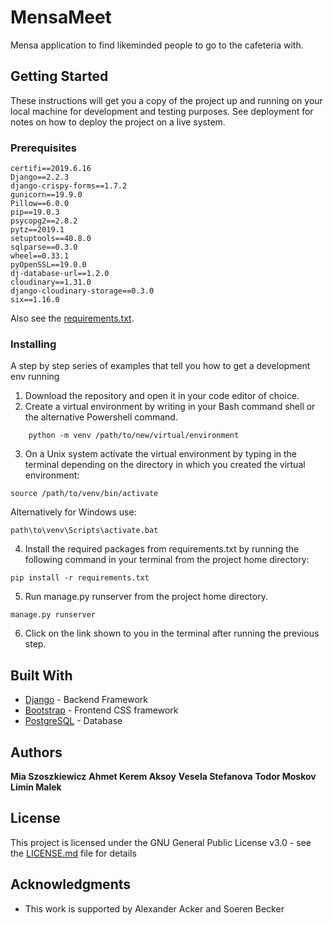 # MensaMeet

Mensa application to find likeminded people to go to the cafeteria with.

## Getting Started

These instructions will get you a copy of the project up and running on your local machine for development and testing purposes. See deployment for notes on how to deploy the project on a live system.

### Prerequisites

```
certifi==2019.6.16
Django==2.2.3
django-crispy-forms==1.7.2
gunicorn==19.9.0
Pillow==6.0.0
pip==19.0.3
psycopg2==2.8.2
pytz==2019.1
setuptools==40.8.0
sqlparse==0.3.0
wheel==0.33.1
pyOpenSSL==19.0.0
dj-database-url==1.2.0
cloudinary==1.31.0
django-cloudinary-storage==0.3.0
six==1.16.0
```
Also see the [requirements.txt](https://github.com/liminm/MensaMeet/blob/master/requirements.txt).


### Installing

A step by step series of examples that tell you how to get a development env running

1. Download the repository and open it in your code editor of choice.
2. Create a virtual environment by writing in your Bash command shell or the alternative Powershell command.
```
    python -m venv /path/to/new/virtual/environment
```
3. On a Unix system activate the virtual environment by typing in the terminal depending on the directory in which you created the virtual environment:
```
source /path/to/venv/bin/activate
```
Alternatively for Windows use:
```
path\to\venv\Scripts\activate.bat
```
4. Install the required packages from requirements.txt by running the following command in your terminal from the project home directory:
```
pip install -r requirements.txt
```
5. Run manage.py runserver from the project home directory.

```
manage.py runserver
```
6. Click on the link shown to you in the terminal after running the previous step.


## Built With

* [Django](https://www.djangoproject.com/) - Backend Framework
* [Bootstrap](https://getbootstrap.com/) - Frontend CSS framework
* [PostgreSQL](https://www.postgresql.org/) - Database

## Authors

**Mia Szoszkiewicz**
**Ahmet Kerem Aksoy**
**Vesela Stefanova**
**Todor Moskov**
**Limin Malek**

## License

This project is licensed under the GNU General Public License v3.0 - see the [LICENSE.md](LICENSE.md) file for details

## Acknowledgments

* This work is supported by Alexander Acker and Soeren Becker
